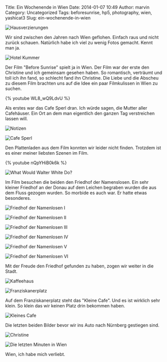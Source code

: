 Title: Ein Wochenende in Wien
Date: 2014-01-07 10:49
Author: marvin
Category: Uncategorized
Tags: beforesunrise, hp5, photography, wien, yashicat3
Slug: ein-wochenende-in-wien

![Hausverzierungen]({filename}/images/11685094483_21bc1595d7_b.jpg)

Wir sind zwischen den Jahren nach Wien geflohen. Einfach raus und nicht
zurück schauen. Natürlich habe ich viel zu wenig Fotos gemacht. Kennt
man ja.

![Hotel Kummer]({filename}/images/11685121896_62f3816fde_b.jpg)

Der Film "Before Sunrise" spielt ja in Wien. Der Film war der erste den
Christine und ich gemeinsam gesehen haben. So romantisch, verträumt und
toll ich ihn fand, so schlecht fand ihn Christine. Die Liebe und die
Abscheu zu diesem Film brachten uns auf die Idee ein paar Filmkulissen
in Wien zu suchen.

{% youtube WL8_wQ9LdvU %}

Als erstes war das Cafe Sperl dran. Ich würde sagen, die Mutter aller
Cafehäuser. Ein Ort an dem man eigentlich den ganzen Tag verstreichen
lassen will.

![Notizen]({filename}/images/11684648523_f0887a7efc_b.jpg)

![Cafe Sperl]({filename}/images/11684431955_db97512cc3_b.jpg)

Den Plattenladen aus dem Film konnten wir leider nicht finden. Trotzdem
ist es einer meiner liebsten Szenen im Film.

{% youtube nQpYHiB0k6k %}

![What Would Walter White Do?]({filename}/images/11685250466_8d319889f8_b.jpg)

Im Film besuchen die beiden den Friedhof der Namenslosen. Ein sehr
kleiner Friedhof an der Donau auf dem Leichen begraben wurden die aus
dem Fluss gezogen wurden. So morbide es auch war. Er hatte etwas
besonderes.

![Friedhof der Namenlosen I]({filename}/images/11684752213_3caf6e527e_b.jpg)

![Friedhof der Namenlosen II]({filename}/images/11684783903_cb272b5e1b_b.jpg)

![Friedhof der Namenlosen III]({filename}/images/11684849603_da5eb4e65f_b.jpg)

![Friedhof der Namenlosen IV]({filename}/images/11684865113_c30a9cb7a6_b.jpg)

![Friedhof der Namenlosen V]({filename}/images/11684995054_46e96a9626_b.jpg)

![Friedhof der Namenlosen VI]({filename}/images/11684698815_b308a1d16c_b.jpg)

Mit der Freude den Friedhof gefunden zu haben, zogen wir weiter in die
Stadt.

![Kaffeehaus]({filename}/images/11685047184_57a3ec1359_b.jpg)

![Franziskanerplatz]({filename}/images/11685082174_ab3ef90fcc_b.jpg)

Auf dem Franziskanerplatz steht das "Kleine Cafe". Und es ist wirklich
sehr klein. So klein das wir keinen Platz drin bekommen haben.

![Kleines Cafe]({filename}/images/11685189544_804bf3cc80_b.jpg)

Die letzten beiden Bilder bevor wir ins Auto nach Nürnberg gestiegen
sind.

![Christine]({filename}/images/11685277164_cfe133cc82_b.jpg)

![Die letzten Minuten in Wien]({filename}/images/11685643206_43d958b3b3_b.jpg)

Wien, ich habe mich verliebt.

